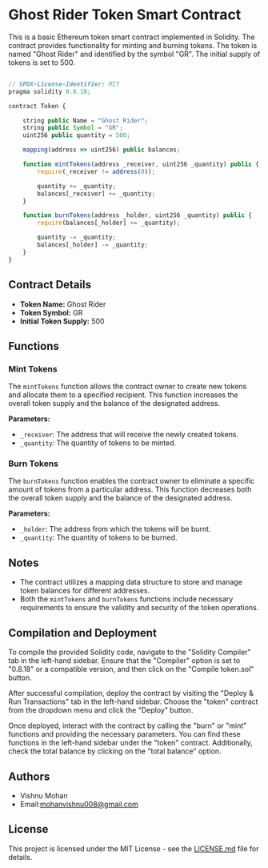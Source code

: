 # Ghost Rider Token Smart Contract

This is a basic Ethereum token smart contract implemented in Solidity. The contract provides functionality for minting and burning tokens. The token is named "Ghost Rider" and identified by the symbol "GR". The initial supply of tokens is set to 500.

```javascript

// SPDX-License-Identifier: MIT
pragma solidity 0.8.18;

contract Token {

    string public Name = "Ghost Rider";
    string public Symbol = "GR";
    uint256 public quantity = 500;

    mapping(address => uint256) public balances;

    function mintTokens(address _receiver, uint256 _quantity) public {
        require(_receiver != address(0));

        quantity += _quantity;
        balances[_receiver] += _quantity;
    }

    function burnTokens(address _holder, uint256 _quantity) public {
        require(balances[_holder] >= _quantity);

        quantity -= _quantity;
        balances[_holder] -= _quantity;
    }
}

```
## Contract Details

- **Token Name:** Ghost Rider
- **Token Symbol:** GR
- **Initial Token Supply:** 500

## Functions

### Mint Tokens

The `mintTokens` function allows the contract owner to create new tokens and allocate them to a specified recipient. This function increases the overall token supply and the balance of the designated address.

**Parameters:**

- `_receiver`: The address that will receive the newly created tokens.
- `_quantity`: The quantity of tokens to be minted.

### Burn Tokens

The `burnTokens` function enables the contract owner to eliminate a specific amount of tokens from a particular address. This function decreases both the overall token supply and the balance of the designated address.

**Parameters:**

- `_holder`: The address from which the tokens will be burnt.
- `_quantity`: The quantity of tokens to be burned.

## Notes

- The contract utilizes a mapping data structure to store and manage token balances for different addresses.
- Both the `mintTokens` and `burnTokens` functions include necessary requirements to ensure the validity and security of the token operations.

## Compilation and Deployment

To compile the provided Solidity code, navigate to the "Solidity Compiler" tab in the left-hand sidebar. Ensure that the "Compiler" option is set to "0.8.18" or a compatible version, and then click on the "Compile token.sol" button.

After successful compilation, deploy the contract by visiting the "Deploy & Run Transactions" tab in the left-hand sidebar. Choose the "token" contract from the dropdown menu and click the "Deploy" button.

Once deployed, interact with the contract by calling the "burn" or "mint" functions and providing the necessary parameters. You can find these functions in the left-hand sidebar under the "token" contract. Additionally, check the total balance by clicking on the "total balance" option.

## Authors

- Vishnu Mohan
- Email:mohanvishnu008@gmail.com

## License

This project is licensed under the MIT License - see the [LICENSE.md](LICENSE.md) file for details.

